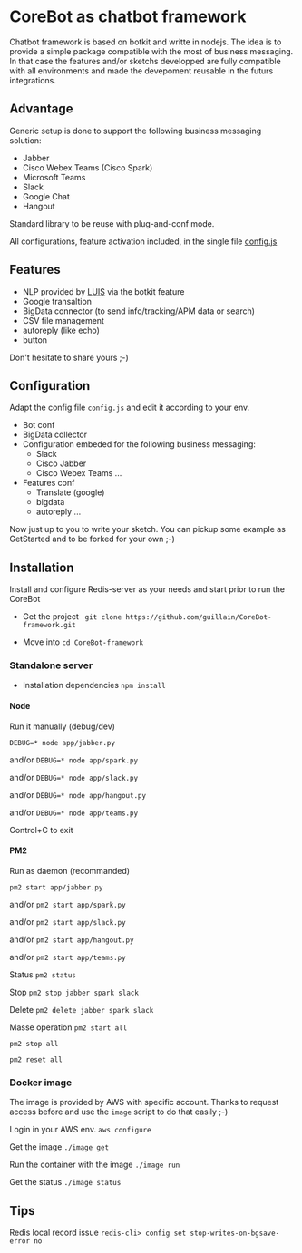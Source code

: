# CoreBot as chatbot framework
Chatbot framework is based on botkit and writte in nodejs.
The idea is to provide a simple package compatible with the most of business messaging.
In that case the features and/or sketchs developped are fully compatible with all environments and made the devepoment reusable in the futurs integrations.

## Advantage
Generic setup is done to support the following business messaging solution:
- Jabber
- Cisco Webex Teams (Cisco Spark)
- Microsoft Teams
- Slack
- Google Chat
- Hangout

Standard library to be reuse with plug-and-conf mode.

All configurations, feature activation included, in the single file [config.js](app/config.js)

## Features
- NLP provided by [LUIS](https://botkit.ai/docs/readme-middlewares.html) via the botkit feature
- Google transaltion
- BigData connector (to send info/tracking/APM data or search)
- CSV file management
- autoreply (like echo)
- button

Don't hesitate to share yours ;-)

## Configuration
Adapt the config file `config.js` and edit it according to your env.

- Bot conf 
- BigData collector
- Configuration embeded for the following business messaging:
  - Slack
  - Cisco Jabber
  - Cisco Webex Teams
  ...
- Features conf
  - Translate (google)
  - bigdata
  - autoreply
  ...

Now just up to you to write your sketch.
You can pickup some example as GetStarted and to be forked for your own ;-)

## Installation
Install and configure Redis-server as your needs and start prior to run the CoreBot

- Get the project
` git clone https://github.com/guillain/CoreBot-framework.git`

- Move into
`cd CoreBot-framework`

### Standalone server
- Installation dependencies
`npm install`

#### Node 
Run it manually (debug/dev)

`DEBUG=* node app/jabber.py`

and/or `DEBUG=* node app/spark.py`

and/or `DEBUG=* node app/slack.py`

and/or `DEBUG=* node app/hangout.py`

and/or `DEBUG=* node app/teams.py`

Control+C to exit

#### PM2
Run as daemon (recommanded) 

`pm2 start app/jabber.py`

and/or `pm2 start app/spark.py`

and/or `pm2 start app/slack.py`

and/or `pm2 start app/hangout.py`

and/or `pm2 start app/teams.py`

Status
`pm2 status`

Stop
`pm2 stop jabber spark slack`

Delete
`pm2 delete jabber spark slack`

Masse operation
`pm2 start all`

`pm2 stop all`

`pm2 reset all`

### Docker image
The image is provided by AWS with specific account. 
Thanks to request access before and use the `image` script to do that easily ;-)

Login in your AWS env.
`aws configure`

Get the image
`./image get`

Run the container with the image
`./image run`

Get the status
`./image status`

## Tips

Redis local record issue
`redis-cli> config set stop-writes-on-bgsave-error no`

